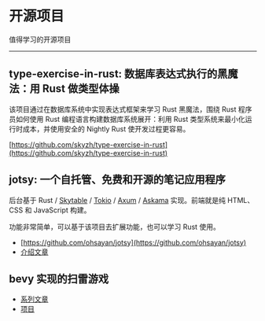 # 开源项目

值得学习的开源项目

---

## type-exercise-in-rust: 数据库表达式执行的黑魔法：用 Rust 做类型体操

该项目通过在数据库系统中实现表达式框架来学习 Rust 黑魔法，围绕 Rust 程序员如何使用 Rust 编程语言构建数据库系统展开：利用 Rust 类型系统来最小化运行时成本，并使用安全的 Nightly Rust 使开发过程更容易。

[https://github.com/skyzh/type-exercise-in-rust](https://github.com/skyzh/type-exercise-in-rust)

## jotsy: 一个自托管、免费和开源的笔记应用程序

后台基于 Rust / [Skytable](https://github.com/skytable/skytable) / [Tokio](https://tokio.rs/) / [Axum](https://github.com/tokio-rs/axum) / [Askama](https://github.com/djc/askama) 实现。前端就是纯 HTML、CSS 和 JavaScript 构建。

功能非常简单，可以基于该项目去扩展功能，也可以学习 Rust 使用。

- [https://github.com/ohsayan/jotsy](https://github.com/ohsayan/jotsy)
- [介绍文章](https://ohsayan.github.io/2022/02/jotsy-a-self-hosted-notes-app/)

## bevy 实现的扫雷游戏

- [系列文章](https://dev.to/qongzi/series/16975)
- [项目](https://gitlab.com/qonfucius/minesweeper-tutorial)